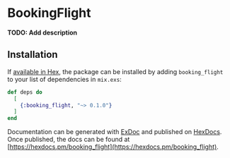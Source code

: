 # BookingFlight

**TODO: Add description**

## Installation

If [available in Hex](https://hex.pm/docs/publish), the package can be installed
by adding `booking_flight` to your list of dependencies in `mix.exs`:

```elixir
def deps do
  [
    {:booking_flight, "~> 0.1.0"}
  ]
end
```

Documentation can be generated with [ExDoc](https://github.com/elixir-lang/ex_doc)
and published on [HexDocs](https://hexdocs.pm). Once published, the docs can
be found at [https://hexdocs.pm/booking_flight](https://hexdocs.pm/booking_flight).

